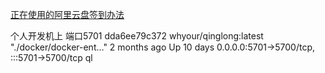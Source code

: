 [正在使用的阿里云盘签到办法](https://github.com/mrabit/aliyundriveDailyCheck#readme)

个人开发机上 端口5701
dda6ee79c372   whyour/qinglong:latest    "./docker/docker-ent…"   2 months ago   Up 10 days   0.0.0.0:5701->5700/tcp, :::5701->5700/tcp         ql

